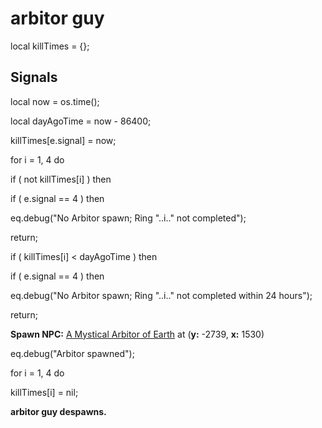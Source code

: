 # arbitor guy





local killTimes = {};



## Signals

local now = os.time();

local dayAgoTime = now - 86400;



killTimes[e.signal] = now;


for i = 1, 4 do


if ( not killTimes[i] ) then



if ( e.signal == 4 ) then




eq.debug("No Arbitor spawn; Ring "..i.." not completed");





return;



if ( killTimes[i] < dayAgoTime ) then



if ( e.signal == 4 ) then




eq.debug("No Arbitor spawn; Ring "..i.." not completed within 24 hours");





return;




**Spawn NPC:**  [A Mystical Arbitor of Earth](/npc/218375) at (**y:** -2739, **x:** 1530)

eq.debug("Arbitor spawned");

for i = 1, 4 do


killTimes[i] = nil;

**arbitor guy despawns.**
